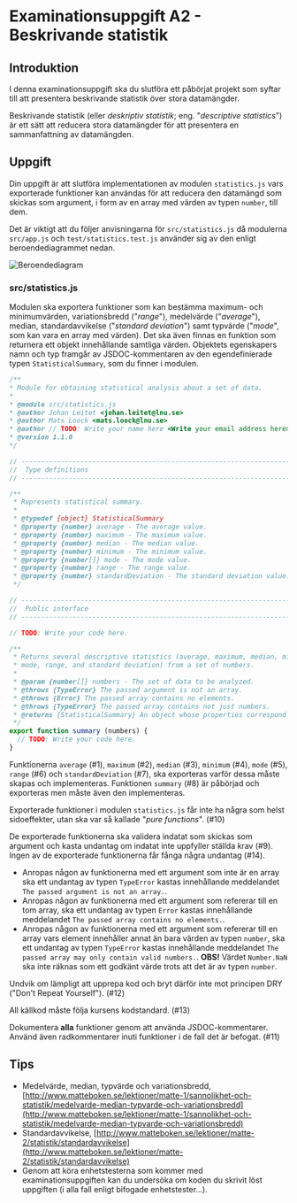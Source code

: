 # Examinationsuppgift A2 - Beskrivande statistik

## Introduktion

I denna examinationsuppgift ska du slutföra ett påbörjat projekt som syftar till att presentera beskrivande statistik över stora datamängder.

Beskrivande statistik (eller _deskriptiv statistik_; eng. "_descriptive statistics_") är ett sätt att reducera stora datamängder för att presentera en sammanfattning av datamängden.

## Uppgift

Din uppgift är att slutföra implementationen av modulen `statistics.js` vars exporterade funktioner kan användas för att reducera den datamängd som skickas som argument, i form av en array med värden av typen `number`, till dem.

Det är viktigt att du följer anvisningarna för `src/statistics.js` då modulerna `src/app.js` och `test/statistics.test.js` använder sig av den enligt beroendediagrammet nedan.

![Beroendediagram](https://gitlab.lnu.se/1dv025/templates/assignment-a2-descriptive-statistics/-/raw/main/.readme/dependency-graph.svg)

### src/statistics.js

Modulen ska exportera funktioner som kan bestämma maximum- och minimumvärden, variationsbredd ("_range_"), medelvärde ("_average_"), median, standardavvikelse ("_standard deviation_") samt typvärde ("_mode_", som kan vara en array med värden). Det ska även finnas en funktion som returnera ett objekt innehållande samtliga värden. Objektets egenskapers namn och typ framgår av JSDOC-kommentaren av den egendefinierade typen `StatisticalSummary`, som du finner i modulen.

```js
/**
* Module for obtaining statistical analysis about a set of data.
*
* @module src/statistics.js
* @author Johan Leitet <johan.leitet@lnu.se>
* @author Mats Loock <mats.loock@lnu.se>
* @author // TODO: Write your name here <Write your email address here>
* @version 1.1.0
*/

// ------------------------------------------------------------------------------
//  Type definitions
// ------------------------------------------------------------------------------

/**
 * Represents statistical summary.
 *
 * @typedef {object} StatisticalSummary
 * @property {number} average - The average value.
 * @property {number} maximum - The maximum value.
 * @property {number} median - The median value.
 * @property {number} minimum - The minimum value.
 * @property {number[]} mode - The mode value.
 * @property {number} range - The range value.
 * @property {number} standardDeviation - The standard deviation value.
 */

// ------------------------------------------------------------------------------
//  Public interface
// ------------------------------------------------------------------------------

// TODO: Write your code here.

/**
 * Returns several descriptive statistics (average, maximum, median, minimum,
 * mode, range, and standard deviation) from a set of numbers.
 *
 * @param {number[]} numbers - The set of data to be analyzed.
 * @throws {TypeError} The passed argument is not an array.
 * @throws {Error} The passed array contains no elements.
 * @throws {TypeError} The passed array contains not just numbers.
 * @returns {StatisticalSummary} An object whose properties correspond to the descriptive statistics from the data set.
 */
export function summary (numbers) {
  // TODO: Write your code here.
}
```

Funktionerna `average` (#1), `maximum` (#2), `median` (#3), `minimum` (#4), `mode` (#5), `range` (#6) och `standardDeviation` (#7), ska exporteras varför dessa måste skapas och implementeras. Funktionen `summary` (#8) är påbörjad och exporteras men måste även den implementeras.

Exporterade funktioner i modulen `statistics.js` får inte ha några som helst sidoeffekter, utan ska var så kallade "_pure functions_". (#10)

De exporterade funktionerna ska validera indatat som skickas som argument och kasta undantag om indatat inte uppfyller ställda krav (#9). Ingen av de exporterade funktionerna får fånga några undantag (#14).

- Anropas någon av funktionerna med ett argument som inte är en array ska ett undantag av typen `TypeError` kastas innehållande meddelandet `The passed argument is not an array.`.
- Anropas någon av funktionerna med ett argument som refererar till en tom array, ska ett undantag av typen `Error` kastas innehållande meddelandet `The passed array contains no elements.`.
- Anropas någon av funktionerna med ett argument som refererar till en array vars element innehåller annat än bara värden av typen `number`, ska ett undantag av typen `TypeError` kastas innehållande meddelandet `The passed array may only contain valid numbers.`. __OBS!__ Värdet `Number.NaN` ska inte räknas som ett godkänt värde trots att det är av typen `number`.

Undvik om lämpligt att upprepa kod och bryt därför inte mot principen DRY ("Don't Repeat Yourself"). (#12)

All källkod måste följa kursens kodstandard. (#13)

Dokumentera __alla__ funktioner genom att använda JSDOC-kommentarer. Använd även radkommentarer inuti funktioner i de fall det är befogat. (#11)

## Tips

- Medelvärde, median, typvärde och variationsbredd, [http://www.matteboken.se/lektioner/matte-1/sannolikhet-och-statistik/medelvarde-median-typvarde-och-variationsbredd](http://www.matteboken.se/lektioner/matte-1/sannolikhet-och-statistik/medelvarde-median-typvarde-och-variationsbredd)
- Standardavvikelse, [http://www.matteboken.se/lektioner/matte-2/statistik/standardavvikelse](http://www.matteboken.se/lektioner/matte-2/statistik/standardavvikelse)
- Genom att köra enhetstesterna som kommer med examinationsuppgiften kan du undersöka om koden du skrivit löst uppgiften (i alla fall enligt bifogade enhetstester...).
